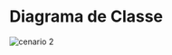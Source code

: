 # Diagrama de Classe

![cenario 2](https://user-images.githubusercontent.com/40281699/42607589-1365b576-855a-11e8-98de-fb497dd1b86b.PNG)

